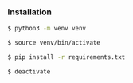 ### Installation
```bash
$ python3 -m venv venv
```
```bash
$ source venv/bin/activate
```
```bash
$ pip install -r requirements.txt
```
```bash
$ deactivate
```
